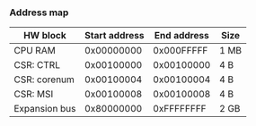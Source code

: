 ### Address map

HW block | Start address | End address | Size
-------- | ------------- | ----------- | ----
CPU RAM | 0x00000000 | 0x000FFFFF | 1 MB
CSR: CTRL | 0x00100000 | 0x00100000 | 4 B
CSR: corenum | 0x00100004 | 0x00100004 | 4 B
CSR: MSI | 0x00100008 | 0x00100008 | 4 B
Expansion bus | 0x80000000 | 0xFFFFFFFF | 2 GB
